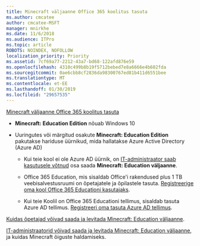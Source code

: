```yaml
---
title: Minecraft väljaanne Office 365 koolitus tasuta
ms.author: cmcatee
author: cmcatee-MSFT
manager: mnirkhe
ms.date: 11/6/2018
ms.audience: ITPro
ms.topic: article
ROBOTS: NOINDEX, NOFOLLOW
localization_priority: Priority
ms.assetid: 7cf69a77-2212-43a7-bd68-122afd876e59
ms.openlocfilehash: 4310c499b8b19f5712bebed7e8a6666e4b602fda
ms.sourcegitcommit: 0ae6cbb8cf2836da98300767ed81b411d6551bee
ms.translationtype: MT
ms.contentlocale: et-EE
ms.lasthandoff: 01/30/2019
ms.locfileid: "29657535"
---
```

[Minecraft väljaanne Office 365 koolitus tasuta](https://docs.microsoft.com/education/windows/get-minecraft-for-education)
  
- **Minecraft: Education Edition** nõuab Windows 10 
    
- Uuringutes või märgitud osakute **Minecraft: Education Edition** pakutakse hariduse üürnikud, mida hallatakse Azure Active Directory (Azure AD) 
    
  - Kui teie kool ei ole Azure AD üürnik, on [IT-administraator saab kasutusele võtnud](https://docs.microsoft.com/education/windows/school-get-minecraft) osa saada **Minecraft: Education väljaanne**.
    
  - Office 365 Education, mis sisaldab Office'i rakendused plus 1 TB veebisalvestusruumi on õpetajatele ja õpilastele tasuta. [Registreerige oma kool Office 365 Educationi kasutajaks](https://products.office.com/academic/office-365-education-plan).
    
  - Kui teie Koolil on Office 365 Educationi tellimus, sisaldab tasuta Azure AD tellimus. [Registreeri oma tasuta Azure AD tellimus](https://msdn.microsoft.com/library/windows/hardware/mt703369%28v=vs.85%29.aspx).
    
[Kuidas õpetajad võivad saada ja levitada Minecraft: Education väljaanne](https://docs.microsoft.com/education/windows/teacher-get-minecraft).
  
[IT-administraatorid võivad saada ja levitada Minecraft: Education väljaanne](https://docs.microsoft.com/education/windows/school-get-minecraft), ja kuidas Minecraft õiguste haldamiseks.
  


